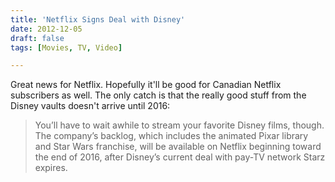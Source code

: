 ```yaml
---
title: 'Netflix Signs Deal with Disney'
date: 2012-12-05
draft: false
tags: [Movies, TV, Video]

---
```


Great news for Netflix. Hopefully it'll be good for Canadian Netflix subscribers as well. The only catch is that the really good stuff from the Disney vaults doesn't arrive until 2016:

> You’ll have to wait awhile to stream your favorite Disney films, though. The company’s backlog, which includes the animated Pixar library and Star Wars franchise, will be available on Netflix beginning toward the end of 2016, after Disney’s current deal with pay-TV network Starz expires.